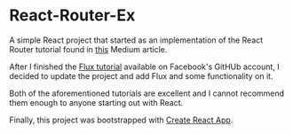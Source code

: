 # React-Router-Ex

A simple React project that started as an implementation of the React Router tutorial found in [this](https://medium.com/@pshrmn/a-simple-react-router-v4-tutorial-7f23ff27adf) Medium article. 

After I finished the [Flux tutorial](https://github.com/facebook/flux) available on Facebook's GitHUb account, I decided to update the project and add Flux and some functionality on it. 

Both of the aforementioned tutorials are excellent and I cannot recommend them enough to anyone starting out with React.

Finally, this project was bootstrapped with [Create React App](https://github.com/facebookincubator/create-react-app).
